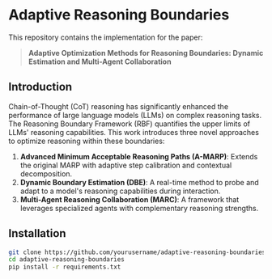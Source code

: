 # Adaptive Reasoning Boundaries

This repository contains the implementation for the paper:
> **Adaptive Optimization Methods for Reasoning Boundaries: Dynamic Estimation and Multi-Agent Collaboration**

## Introduction

Chain-of-Thought (CoT) reasoning has significantly enhanced the performance of large language models (LLMs) on complex reasoning tasks. The Reasoning Boundary Framework (RBF) quantifies the upper limits of LLMs' reasoning capabilities. This work introduces three novel approaches to optimize reasoning within these boundaries:

1. **Advanced Minimum Acceptable Reasoning Paths (A-MARP)**: Extends the original MARP with adaptive step calibration and contextual decomposition.
2. **Dynamic Boundary Estimation (DBE)**: A real-time method to probe and adapt to a model's reasoning capabilities during interaction.
3. **Multi-Agent Reasoning Collaboration (MARC)**: A framework that leverages specialized agents with complementary reasoning strengths.

## Installation

```bash
git clone https://github.com/yourusername/adaptive-reasoning-boundaries.git
cd adaptive-reasoning-boundaries
pip install -r requirements.txt
